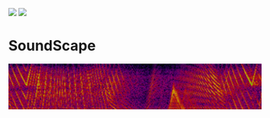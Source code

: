 ![](https://img.shields.io/badge/EAGLE-Design-blue) ![](https://img.shields.io/badge/Approval-pending-red)
# SoundScape


![](https://github.com/ajcastanedag/SoundScape/blob/main/Images/Spectrogram.PNG)           
